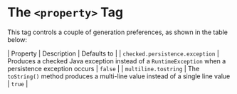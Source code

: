 # The `<property>` Tag

This tag controls a couple of generation preferences, as shown in the table below:

| Property | Description | Defaults to |
| `checked.persistence.exception` | Produces a checked Java exception instead of a `RuntimeException` when a persistence exception occurs | `false` |
| `multiline.tostring` | The `toString()` method produces a multi-line value instead of a single line value | `true` |

